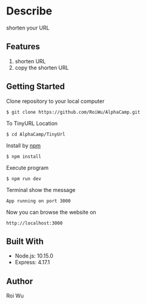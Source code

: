 
# Describe
shorten your URL

## Features
1. shorten URL
2. copy the shorten URL

## Getting Started
Clone repository to your local computer
```
$ git clone https://github.com/RoiWu/AlphaCamp.git
```
To TinyURL Location 
```
$ cd AlphaCamp/TinyUrl
```
Install by [npm](https://www.npmjs.com/)
```
$ npm install
```
Execute program
```
$ npm run dev 
```
Terminal show the message 
```
App running on port 3000
```
Now you can browse the website on 
```
http://localhost:3000
```
## Built With
* Node.js: 10.15.0
* Express: 4.17.1

## Author
Roi Wu

